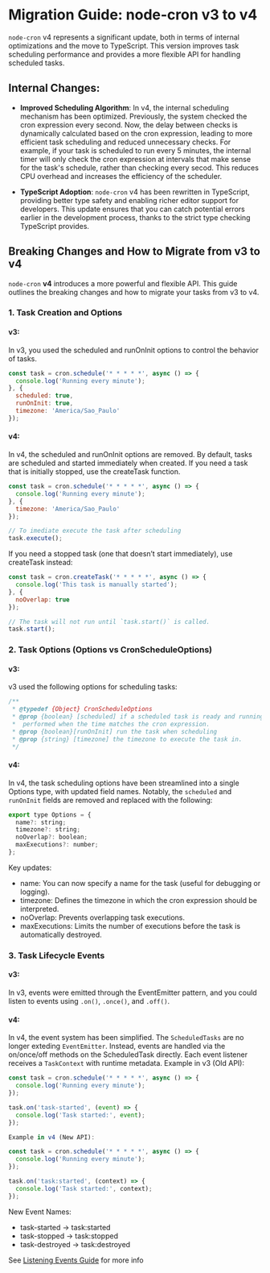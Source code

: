 # Migration Guide: node-cron v3 to v4

`node-cron` v4 represents a significant update, both in terms of internal optimizations and the move to TypeScript. This version improves task scheduling performance and provides a more flexible API for handling scheduled tasks.

## Internal Changes:
- **Improved Scheduling Algorithm**: In v4, the internal scheduling mechanism has been optimized. Previously, the system checked the cron expression every second. Now, the delay between checks is dynamically calculated based on the cron expression, leading to more efficient task scheduling and reduced unnecessary checks.
 For example, if your task is scheduled to run every 5 minutes, the internal timer will only check the cron expression at intervals that make sense for the task's schedule, rather than checking every secod. This reduces CPU overhead and increases the efficiency of the scheduler.

- **TypeScript Adoption**: `node-cron` v4 has been rewritten in TypeScript, providing better type safety and enabling richer editor support for developers. This update ensures that you can catch potential errors earlier in the development process, thanks to the strict type checking TypeScript provides.

## Breaking Changes and How to Migrate from v3 to v4
`node-cron` **v4** introduces a more powerful and flexible API. This guide outlines the breaking changes and how to migrate your tasks from v3 to v4.

### 1. Task Creation and Options
#### v3:

In v3, you used the scheduled and runOnInit options to control the behavior of tasks.

```js
const task = cron.schedule('* * * * *', async () => {
  console.log('Running every minute');
}, {
  scheduled: true,
  runOnInit: true,
  timezone: 'America/Sao_Paulo'
});
```

#### v4:

In v4, the scheduled and runOnInit options are removed. By default, tasks are scheduled and started immediately when created. If you need a task that is initially stopped, use the createTask function.

```js
const task = cron.schedule('* * * * *', async () => {
  console.log('Running every minute');
}, {
  timezone: 'America/Sao_Paulo'
});

// To imediate execute the task after scheduling
task.execute();
```

If you need a stopped task (one that doesn’t start immediately), use createTask instead:

```js
const task = cron.createTask('* * * * *', async () => {
  console.log('This task is manually started');
}, {
  noOverlap: true
});

// The task will not run until `task.start()` is called.
task.start();
```

### 2. Task Options (Options vs CronScheduleOptions)
#### v3:

v3 used the following options for scheduling tasks:

```js
/**
 * @typedef {Object} CronScheduleOptions
 * @prop {boolean} [scheduled] if a scheduled task is ready and running to be
 *  performed when the time matches the cron expression.
 * @prop {boolean}[runOnInit] run the task when scheduling
 * @prop {string} [timezone] the timezone to execute the task in.
 */
```
#### v4:

In v4, the task scheduling options have been streamlined into a single Options type, with updated field names. Notably, the `scheduled` and `runOnInit` fields are removed and replaced with the following:
```js
export type Options = {
  name?: string;
  timezone?: string;
  noOverlap?: boolean;
  maxExecutions?: number;
};
```

Key updates:
  - name: You can now specify a name for the task (useful for debugging or logging).
  - timezone: Defines the timezone in which the cron expression should be interpreted.
  - noOverlap: Prevents overlapping task executions.
  - maxExecutions: Limits the number of executions before the task is automatically destroyed.


### 3. Task Lifecycle Events
#### v3:

In v3, events were emitted through the EventEmitter pattern, and you could listen to events using `.on()`, `.once()`, and `.off()`.

#### v4:

In v4, the event system has been simplified. The `ScheduledTasks` are no longer exteding `EventEmitter`. Instead, events are handled via the on/once/off methods on the ScheduledTask directly. Each event listener receives a `TaskContext` with runtime metadata.
Example in v3 (Old API):

```js
const task = cron.schedule('* * * * *', async () => {
  console.log('Running every minute');
});

task.on('task-started', (event) => {
  console.log('Task started:', event);
});
```

```js
Example in v4 (New API):

const task = cron.schedule('* * * * *', async () => {
  console.log('Running every minute');
});

task.on('task:started', (context) => {
  console.log('Task started:', context);
});
```

New Event Names:
- task-started -> task:started
- task-stopped -> task:stopped
- task-destroyed -> task:destroyed

See [Listening Events Guide](/event-listening) for more info

